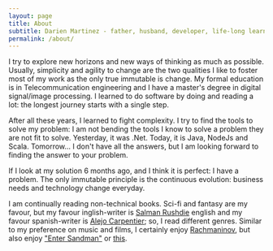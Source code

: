 ```yaml
---
layout: page
title: About
subtitle: Darien Martinez - father, husband, developer, life-long learner.
permalink: /about/
---
```


 I try to explore new horizons and new ways of thinking as much as possible. Usually, simplicity and agility to change are the two qualities I like to foster most of my work as the only true immutable is change. My formal education is in Telecommunication engineering and I have a master's degree in digital signal/image processing. I learned to do software by doing and reading a lot: the longest journey starts with a single step.

After all these years, I learned to fight complexity. I try to find the tools to solve my problem: I am not bending the tools I know to solve a problem they are not fit to solve. Yesterday, it was .Net. Today, it is Java, NodeJs and Scala. Tomorrow... I don't have all the answers, but I am looking forward to finding the answer to your problem. 

If I look at my solution 6 months ago, and I think it is perfect: I have a problem. The only immutable principle is the continuous evolution: business needs and technology change everyday.

I am continually reading non-technical books. Sci-fi and fantasy are my favour, but my favour inglish-writer is [Salman Rushdie](https://en.wikipedia.org/wiki/Salman_Rushdie) english and my favour spanish-writer is [Alejo Carpentier](https://en.wikipedia.org/wiki/Alejo_Carpentier); so, I read different genres. Similar to my preference on music and films, I certainly enjoy [Rachmaninov](https://en.wikipedia.org/wiki/Sergei_Rachmaninoff), but also enjoy ["Enter Sandman"](https://www.youtube.com/watch?v=CD-E-LDc384) or [this](https://www.youtube.com/watch?v=VMp55KH_3wo).
